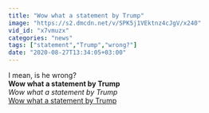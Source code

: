 ```yaml
---
title: "Wow what a statement by Trump"
image: "https://s2.dmcdn.net/v/SPK5j1VEktnz4cJgV/x240"
vid_id: "x7vmuzx"
categories: "news"
tags: ["statement","Trump","wrong?"]
date: "2020-08-27T13:34:05+03:00"
---
```

I mean, is he wrong?<br><b>Wow what a statement by Trump</b><br> <i>Wow what a statement by Trump</i><br> <u>Wow what a statement by Trump</u>
